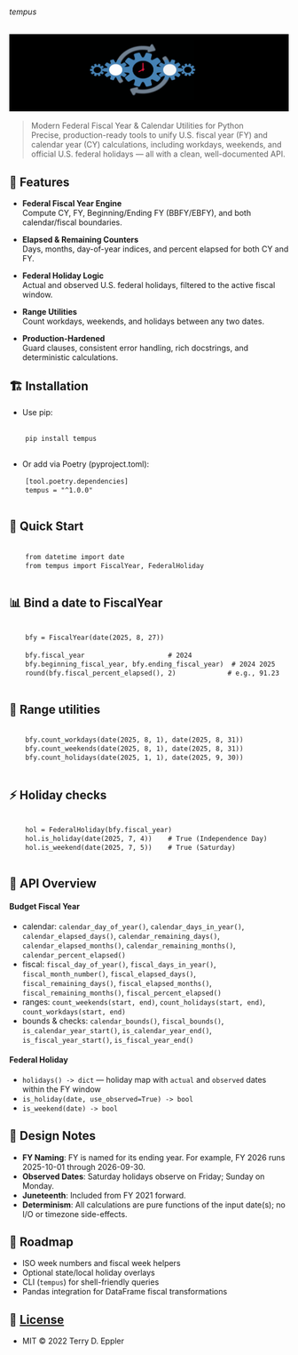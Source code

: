 ###### tempus
![](https://github.com/is-leeroy-jenkins/Tempus/blob/master/resources/images/github/project_tempus.png)

> Modern Federal Fiscal Year & Calendar Utilities for Python  
> Precise, production-ready tools to unify U.S. fiscal year (FY) and calendar year (CY) calculations, including workdays, weekends, and official U.S. federal holidays — all with a clean, well-documented API.



## 📝 Features

- **Federal Fiscal Year Engine**  
  Compute CY, FY, Beginning/Ending FY (BBFY/EBFY), and both calendar/fiscal boundaries.

- **Elapsed & Remaining Counters**  
  Days, months, day-of-year indices, and percent elapsed for both CY and FY.

- **Federal Holiday Logic**  
  Actual and observed U.S. federal holidays, filtered to the active fiscal window.

- **Range Utilities**  
  Count workdays, weekends, and holidays between any two dates.

- **Production-Hardened**  
  Guard clauses, consistent error handling, rich docstrings, and deterministic calculations.



## 🏗️ Installation

- Use pip:

```

    pip install tempus
  
```

- Or add via Poetry (pyproject.toml):

```
    [tool.poetry.dependencies]
    tempus = "^1.0.0"
  
 ```



## 🎯 Quick Start

```

    from datetime import date
    from tempus import FiscalYear, FederalHoliday
    
```

## 📊 Bind a date to FiscalYear

```    

    bfy = FiscalYear(date(2025, 8, 27))

    bfy.fiscal_year                     # 2024
    bfy.beginning_fiscal_year, bfy.ending_fiscal_year)  # 2024 2025
    round(bfy.fiscal_percent_elapsed(), 2)             # e.g., 91.23
    
```

## 🚀 Range utilities

```    

    bfy.count_workdays(date(2025, 8, 1), date(2025, 8, 31))
    bfy.count_weekends(date(2025, 8, 1), date(2025, 8, 31))
    bfy.count_holidays(date(2025, 1, 1), date(2025, 9, 30))
    
```

## ⚡ Holiday checks

```    

    hol = FederalHoliday(bfy.fiscal_year)
    hol.is_holiday(date(2025, 7, 4))    # True (Independence Day)
    hol.is_weekend(date(2025, 7, 5))    # True (Saturday)
    
```



## 🧠 API Overview

#### Budget Fiscal Year

- calendar: `calendar_day_of_year()`, `calendar_days_in_year()`, `calendar_elapsed_days()`, `calendar_remaining_days()`, `calendar_elapsed_months()`, `calendar_remaining_months()`, `calendar_percent_elapsed()`
- fiscal: `fiscal_day_of_year()`, `fiscal_days_in_year()`, `fiscal_month_number()`, `fiscal_elapsed_days()`, `fiscal_remaining_days()`, `fiscal_elapsed_months()`, `fiscal_remaining_months()`, `fiscal_percent_elapsed()`
- ranges: `count_weekends(start, end)`, `count_holidays(start, end)`, `count_workdays(start, end)`
- bounds & checks: `calendar_bounds()`, `fiscal_bounds()`, `is_calendar_year_start()`, `is_calendar_year_end()`, `is_fiscal_year_start()`, `is_fiscal_year_end()`

#### Federal Holiday

- `holidays() -> dict` — holiday map with `actual` and `observed` dates within the FY window  
- `is_holiday(date, use_observed=True) -> bool`  
- `is_weekend(date) -> bool`



## 📝 Design Notes

- **FY Naming**: FY is named for its ending year. For example, FY 2026 runs 2025-10-01 through 2026-09-30.  
- **Observed Dates**: Saturday holidays observe on Friday; Sunday on Monday.  
- **Juneteenth**: Included from FY 2021 forward.  
- **Determinism**: All calculations are pure functions of the input date(s); no I/O or timezone side-effects.



## 🏁 Roadmap

- ISO week numbers and fiscal week helpers  
- Optional state/local holiday overlays  
- CLI (`tempus`) for shell-friendly queries  
- Pandas integration for DataFrame fiscal transformations



## 📜 [License](https://github.com/is-leeroy-jenkins/Tempus/blob/master/LICENSE.txt)

- MIT © 2022 Terry D. Eppler
